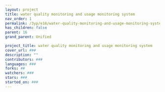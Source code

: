 ```yaml
---
layout: project
title: water quality monitoring and usage monitoring system
nav_order: 1
permalink: /3yp/e16/water-quality-monitoring-and-usage-monitoring-system
has_children: false
parent: 16
grand_parent: Unified

project_title: water quality monitoring and usage monitoring system
cover_url: ###
description: ""
contributors: ###
languages: ###
forks: ##
watchers: ###
stars: ###
started_on: ###
---
```

    